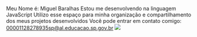Meu Nome é: Miguel Baralhas 
Estou me desenvolvendo na linguagem JavaScript
Utilizo esse espaço para minha organização e compartilhamento dos meus projetos desenvolvidos
Você pode entrar em contato comigo: 00001128278935sp@al.educacao.sp.gov.br
![](https%3A%2F%2Fpt.wikipedia.org%2Fwiki%2FRepresenta%25C3%25A7%25C3%25A3o_de_Jesus_na_arte&psig=AOvVaw2_QbAMC8lszexophyoc8iq&ust=1722337451995000&source=images&cd=vfe&opi=89978449&ved=0CA8QjRxqFwoTCNih6JWNzIcDFQAAAAAdAAAAABAe)
